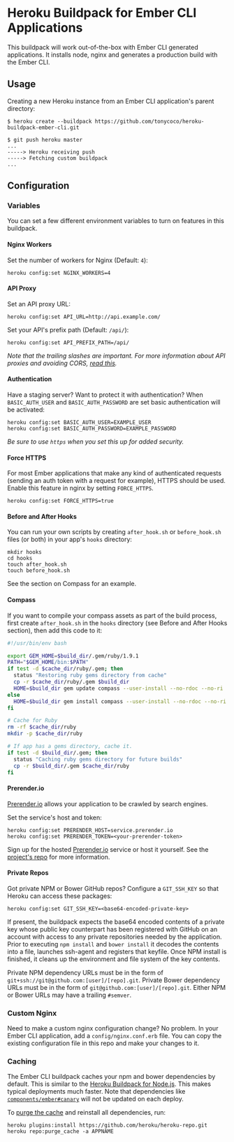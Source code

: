 # Heroku Buildpack for Ember CLI Applications

This buildpack will work out-of-the-box with Ember CLI generated applications. It installs node, nginx and generates a production build with the Ember CLI.

## Usage

Creating a new Heroku instance from an Ember CLI application's parent directory:

    $ heroku create --buildpack https://github.com/tonycoco/heroku-buildpack-ember-cli.git

    $ git push heroku master
    ...
    -----> Heroku receiving push
    -----> Fetching custom buildpack
    ...

## Configuration

### Variables

You can set a few different environment variables to turn on features in this buildpack.

#### Nginx Workers

Set the number of workers for Nginx (Default: `4`):

    heroku config:set NGINX_WORKERS=4

#### API Proxy

Set an API proxy URL:

    heroku config:set API_URL=http://api.example.com/

Set your API's prefix path (Default: `/api/`):

    heroku config:set API_PREFIX_PATH=/api/

*Note that the trailing slashes are important. For more information about API proxies and avoiding CORS, [read this](http://oskarhane.com/avoid-cors-with-nginx-proxy_pass).*

#### Authentication

Have a staging server? Want to protect it with authentication? When `BASIC_AUTH_USER` and `BASIC_AUTH_PASSWORD` are set basic authentication will be activated:

    heroku config:set BASIC_AUTH_USER=EXAMPLE_USER
    heroku config:set BASIC_AUTH_PASSWORD=EXAMPLE_PASSWORD

*Be sure to use `https` when you set this up for added security.*

#### Force HTTPS

For most Ember applications that make any kind of authenticated requests (sending an auth token with a request for example), HTTPS should be used. Enable this feature in nginx by setting `FORCE_HTTPS`.

    heroku config:set FORCE_HTTPS=true

#### Before and After Hooks

You can run your own scripts by creating `after_hook.sh` or `before_hook.sh` files (or both) in your app's `hooks` directory:

    mkdir hooks
    cd hooks
    touch after_hook.sh
    touch before_hook.sh

See the section on Compass for an example.

#### Compass

If you want to compile your compass assets as part of the build process, first create `after_hook.sh` in the `hooks` directory (see Before and After Hooks section), then add this code to it:

```bash
#!/usr/bin/env bash

export GEM_HOME=$build_dir/.gem/ruby/1.9.1
PATH="$GEM_HOME/bin:$PATH"
if test -d $cache_dir/ruby/.gem; then
  status "Restoring ruby gems directory from cache"
  cp -r $cache_dir/ruby/.gem $build_dir
  HOME=$build_dir gem update compass --user-install --no-rdoc --no-ri
else
  HOME=$build_dir gem install compass --user-install --no-rdoc --no-ri
fi

# Cache for Ruby
rm -rf $cache_dir/ruby
mkdir -p $cache_dir/ruby

# If app has a gems directory, cache it.
if test -d $build_dir/.gem; then
  status "Caching ruby gems directory for future builds"
  cp -r $build_dir/.gem $cache_dir/ruby
fi
```

#### Prerender.io

[Prerender.io](https://prerender.io) allows your application to be crawled by search engines.

Set the service's host and token:

    heroku config:set PRERENDER_HOST=service.prerender.io
    heroku config:set PRERENDER_TOKEN=<your-prerender-token>

Sign up for the hosted [Prerender.io](https://prerender.io) service or host it yourself. See the [project's repo](https://github.com/prerender/prerender) for more information.

#### Private Repos

Got private NPM or Bower GitHub repos? Configure a `GIT_SSH_KEY` so that Heroku can access these packages:

    heroku config:set GIT_SSH_KEY=<base64-encoded-private-key>

If present, the buildpack expects the base64 encoded contents of a private key whose public key counterpart has been registered with GitHub on an account with access to any private repositories needed by the application. Prior to executing `npm install` and `bower install` it decodes the contents into a file, launches ssh-agent and registers that keyfile. Once NPM install is finished, it cleans up the environment and file system of the key contents.

Private NPM dependency URLs must be in the form of `git+ssh://git@github.com:[user]/[repo].git`. Private Bower dependency URLs must be in the form of `git@github.com:[user]/[repo].git`. Either NPM or Bower URLs may have a trailing `#semver`.

### Custom Nginx

Need to make a custom nginx configuration change? No problem. In your Ember CLI application, add a `config/nginx.conf.erb` file. You can copy the existing configuration file in this repo and make your changes to it.

### Caching

The Ember CLI buildpack caches your npm and bower dependencies by default. This is similar to the [Heroku Buildpack for Node.js](https://github.com/heroku/heroku-buildpack-nodejs). This makes typical deployments much faster. Note that dependencies like [`components/ember#canary`](http://www.ember-cli.com/#using-canary-build-instead-of-release) will not be updated on each deploy.

To [purge the cache](https://github.com/heroku/heroku-repo#purge_cache) and reinstall all dependencies, run:

    heroku plugins:install https://github.com/heroku/heroku-repo.git
    heroku repo:purge_cache -a APPNAME
